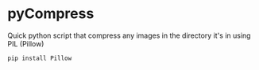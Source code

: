 # pyCompress
Quick python script that compress any images in the directory it's in using PIL (Pillow)

```
pip install Pillow
```
